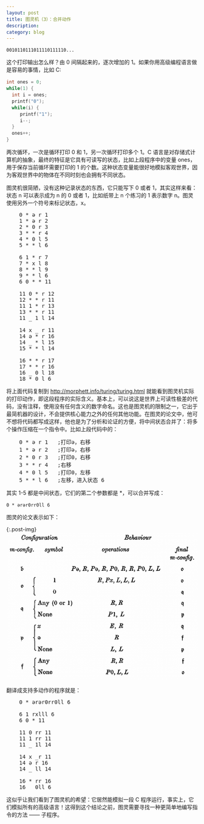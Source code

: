 ```yaml
---
layout: post
title: 图灵机（3）：合并动作
description: 
category: blog
---
```


    0010110111011110111110...

这个打印输出怎么样？由 0 间隔起来的，逐次增加的 1。如果你用高级编程语言做是容易的事情，比如 C:

``` c
int ones = 0;
while(1) {
  int i = ones;
  printf("0");
  while(i) {
     printf("1");
     i--;
  }
  ones++;
}
```

两次循环，一次是循环打印 0 和 1，另一次循环打印多个 1。C 语言是对存储式计算机的抽象，最终的特征是它具有可读写的状态，比如上段程序中的变量 ones，用于保存当前循环需要打印的 1 的个数。这种状态变量能很好地模拟客观世界，因为客观世界中的物体在不同时刻也会拥有不同状态。

图灵机很简陋，没有这种记录状态的东西，它只能写下 0 或者 1，其实这样来看：状态 n 可以表示成为 n 的 0 或者 1，比如纸带上 n 个练习的 1 表示数字 n。图灵使用另外一个符号来标记状态，x。

<pre>
    0 * ə r 1
    1 * ə r 2
    2 * 0 r 3
    3 * * r 4
    4 * 0 l 5
    5 * * l 6

    6 1 * r 7
    7 * x l 8
    8 * * l 9
    9 * * l 6
    6 0 * * 11

    11 0 * r 12
    12 * * r 11
    11 1 * r 13
    13 * * r 11
    11 _ 1 l 14

    14 x _ r 11
    14 ə * r 16
    14 _ * l 15
    15 * * l 14

    16 * * r 17
    17 * * r 16
    16 _ 0 l 18
    18 * 0 l 6
</pre>

将上面代码复制到 http://morphett.info/turing/turing.html 就能看到图灵机实际的打印动作，即这段程序的实际含义。基本上，可以说这是世界上可读性极差的代码，没有注释，使用没有任何含义的数字命名。这也是图灵机的限制之一，它出于最简机器的设计，不会提供核心能力之外的任何其他功能。在图灵的论文中，他可不想将代码都写成这样，他也是为了分析和论证的方便，将中间状态合并了：将多个操作压缩在一个指令中。比如上段代码中的：

<pre>
    0 * ə r 1   ;打印ə，右移
    1 * ə r 2   ;打印ə，右移
    2 * 0 r 3   ;打印0，右移
    3 * * r 4   ;右移
    4 * 0 l 5   ;打印0，左移
    5 * * l 6   ;左移，进入状态 6
</pre>

其实 1-5 都是中间状态，它们的第二个参数都是 \*，可以合并写成：

    0 * ərər0rr0ll 6

图灵的论文表示如下：

{:.post-img}
![](/assets/images/01table.png)

翻译成支持多动作的程序就是：

<pre>
    0 * ərər0rr0ll 6

    6 1 rxlll 6
    6 0 * 11

    11 0 rr 11
    11 1 rr 11
    11 _ 1l 14

    14 x _r 11
    14 ə r 16
    14 _ ll 14

    16 * rr 16
    16 _ 0ll 6
</pre>


这似乎让我们看到了图灵机的希望：它居然能模拟一段 C 程序运行，事实上，它们模拟所有的高级语言！这得到这个结论之前，图灵需要寻找一种更简单地编写指令的方法 —— 子程序。

